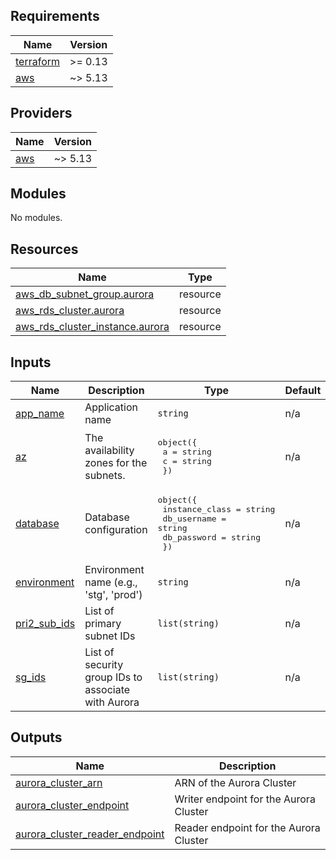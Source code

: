 <!-- BEGIN_TF_DOCS -->
## Requirements

| Name | Version |
|------|---------|
| <a name="requirement_terraform"></a> [terraform](#requirement\_terraform) | >= 0.13 |
| <a name="requirement_aws"></a> [aws](#requirement\_aws) | ~> 5.13 |

## Providers

| Name | Version |
|------|---------|
| <a name="provider_aws"></a> [aws](#provider\_aws) | ~> 5.13 |

## Modules

No modules.

## Resources

| Name | Type |
|------|------|
| [aws_db_subnet_group.aurora](https://registry.terraform.io/providers/hashicorp/aws/latest/docs/resources/db_subnet_group) | resource |
| [aws_rds_cluster.aurora](https://registry.terraform.io/providers/hashicorp/aws/latest/docs/resources/rds_cluster) | resource |
| [aws_rds_cluster_instance.aurora](https://registry.terraform.io/providers/hashicorp/aws/latest/docs/resources/rds_cluster_instance) | resource |

## Inputs

| Name | Description | Type | Default | Required |
|------|-------------|------|---------|:--------:|
| <a name="input_app_name"></a> [app\_name](#input\_app\_name) | Application name | `string` | n/a | yes |
| <a name="input_az"></a> [az](#input\_az) | The availability zones for the subnets. | <pre>object({<br>    a = string<br>    c = string<br>  })</pre> | n/a | yes |
| <a name="input_database"></a> [database](#input\_database) | Database configuration | <pre>object({<br>    instance_class = string<br>    db_username    = string<br>    db_password    = string<br>  })</pre> | n/a | yes |
| <a name="input_environment"></a> [environment](#input\_environment) | Environment name (e.g., 'stg', 'prod') | `string` | n/a | yes |
| <a name="input_pri2_sub_ids"></a> [pri2\_sub\_ids](#input\_pri2\_sub\_ids) | List of primary subnet IDs | `list(string)` | n/a | yes |
| <a name="input_sg_ids"></a> [sg\_ids](#input\_sg\_ids) | List of security group IDs to associate with Aurora | `list(string)` | n/a | yes |

## Outputs

| Name | Description |
|------|-------------|
| <a name="output_aurora_cluster_arn"></a> [aurora\_cluster\_arn](#output\_aurora\_cluster\_arn) | ARN of the Aurora Cluster |
| <a name="output_aurora_cluster_endpoint"></a> [aurora\_cluster\_endpoint](#output\_aurora\_cluster\_endpoint) | Writer endpoint for the Aurora Cluster |
| <a name="output_aurora_cluster_reader_endpoint"></a> [aurora\_cluster\_reader\_endpoint](#output\_aurora\_cluster\_reader\_endpoint) | Reader endpoint for the Aurora Cluster |
<!-- END_TF_DOCS -->